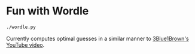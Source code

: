 # Fun with Wordle
```bash
./wordle.py
```
Currently computes optimal guesses in a similar manner to [3Blue1Brown's YouTube video](https://youtu.be/v68zYyaEmEA).
